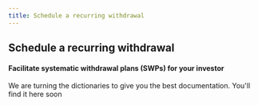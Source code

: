 ```yaml
---
title: Schedule a recurring withdrawal
---
```

## Schedule a recurring withdrawal
#### Facilitate systematic withdrawal plans (SWPs) for your investor

We are turning the dictionaries to give you the best documentation. You'll find it here soon
